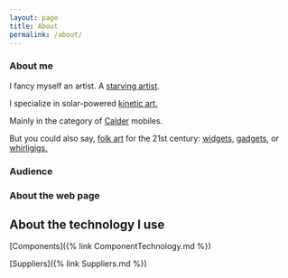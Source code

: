 ```yaml
---
layout: page
title: About
permalink: /about/
---
```


### About me

I fancy myself an artist.
A [starving artist](https://en.wikipedia.org/wiki/Starving_artist).

I specialize in solar-powered [kinetic art.](https://en.wikipedia.org/wiki/Kinetic_art)

Mainly in the category of [Calder](https://en.wikipedia.org/wiki/Alexander_Calder) mobiles.

But you could also say, [folk art](https://en.wikipedia.org/wiki/Folk_art) 
for the 21st century: [widgets](https://en.wikipedia.org/wiki/Widget),
[gadgets](https://en.wikipedia.org/wiki/Gadget),
or [whirligigs.](https://en.wikipedia.org/wiki/Whirligig)


### Audience


### About the web page

## About the technology I use

[Components]({% link ComponentTechnology.md %})

[Suppliers]({% link Suppliers.md %})



